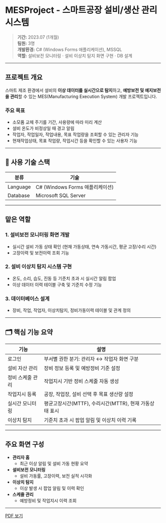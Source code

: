 # MESProject - 스마트공장 설비/생산 관리 시스템

> **기간:** 2023.07 (1개월)  
> **팀원:** 3명  
> **개발환경:** C# (Windows Forms 애플리케이션), MSSQL  
> **역할:** 설비보전 모니터링 · 설비 이상치 탐지 화면 구현 · DB 설계


---

## 프로젝트 개요

스마트 제조 환경에서 설비의 **이상 데이터를 실시간으로 탐지**하고, **예방보전 및 예지보전을 관리**할 수 있는 MES(Manufacturing Execution System) 개발 프로젝트입니다.  


### 주요 목표
+ 소모품 교체 주기를 기간, 사용량에 따라 미리 계산
+ 설비 온도가 비정상일 때 경고 알림
+ 작업자, 작업일자, 작업내용, 목표 작업량을 조회할 수 있는 관리자 기능
+ 현재작업상태, 목표 작업량, 작업시간 등을 확인할 수 있는 사용자 기능


---

## 🔧 사용 기술 스택

| 분류        | 기술 |
|-------------|------|
| Language    | C# (Windows Forms 애플리케이션) |
| Database    | Microsoft SQL Server |

---

## 맡은 역할

### 1. 설비보전 모니터링 화면 개발
- 실시간 설비 가동 상태 확인 (현재 가동상태, 연속 가동시간, 평균 고장/수리 시간)
- 고장이력 및 보전이력 조회 기능

### 2. 설비 이상치 탐지 시스템 구현
- 온도, 소리, 습도, 진동 등 기준치 초과 시 실시간 알림 팝업
- 이상 데이터 이력 테이블 구축 및 기준치 수정 기능

### 3. 데이터베이스 설계
- 장비, 작업, 작업자, 이상치탐지, 정비가동이력 테이블 및 관계 정의

---

## 🗂️ 핵심 기능 요약

| 기능 | 설명 |
|------|------|
| 로그인 | 부서별 권한 분기: 관리자 ↔ 작업자 화면 구분 |
| 설비 자산 관리 | 장비 정보 등록 및 예방정비 기준 설정 |
| 정비 스케줄 관리 | 작업지시 기반 정비 스케줄 자동 생성 |
| 작업지시 등록 | 공장, 작업장, 설비 선택 후 목표 생산량 설정 |
| 실시간 모니터링 | 평균고장시간(MTTF), 수리시간(MTTR), 현재 가동상태 표시 |
| 이상치 탐지 | 기준치 초과 시 팝업 알림 및 이상치 이력 기록 |

---

## 주요 화면 구성

- **관리자 홈**
  - 최근 이상 알림 및 설비 가동 현황 요약
- **설비보전 모니터링**
  - 설비 가동률, 고장이력, 보전 실적 시각화
- **이상치 탐지**
  - 이상 발생 시 팝업 알림 및 이력 확인
- **스케줄 관리**
  - 예방정비 및 작업지시 이력 조회

---

[PDF 보기](./Readme.pdf)

